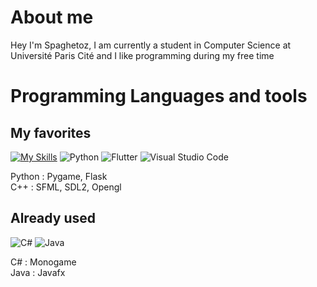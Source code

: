 
# About me

Hey I'm Spaghetoz, I am currently a student in Computer Science at Université Paris Cité and I like programming during my free time





# Programming Languages and tools

## My favorites

[![My Skills](https://skillicons.dev/icons?i=cpp,py)](https://skillicons.dev)
![Python](https://img.shields.io/badge/python-3670A0?style=for-the-badge&logo=python&logoColor=ffdd54)
![Flutter](https://img.shields.io/badge/Flutter-%2302569B.svg?style=for-the-badge&logo=Flutter&logoColor=white)
![Visual Studio Code](https://img.shields.io/badge/Visual%20Studio%20Code-0078d7.svg?style=for-the-badge&logo=visual-studio-code&logoColor=white)

Python : Pygame, Flask 
<br/>
C++ : SFML, SDL2, Opengl
<br/>

## Already used

![C#](https://img.shields.io/badge/c%23-%23239120.svg?style=for-the-badge&logo=csharp&logoColor=white)
![Java](https://img.shields.io/badge/java-%23ED8B00.svg?style=for-the-badge&logo=openjdk&logoColor=white)

C# : Monogame
<br/>
Java : Javafx
